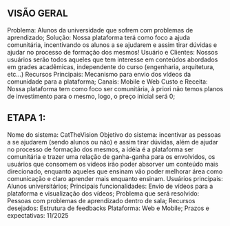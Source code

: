 ## VISÃO GERAL
Problema: Alunos da universidade que sofrem com problemas de aprendizado;
Solução: Nossa plataforma terá como foco a ajuda comunitária, incentivando os alunos a se ajudarem e assim tirar dúvidas e ajudar no processo de formação dos mesmos!
Usuário e Clientes: Nossos usuários serão todos aqueles que tem interesse em conteúdos abordados em grades acadêmicas, independente do curso (engenharia, arquitetura, etc...)
Recursos Principais: Mecanismo para envio dos vídeos da comunidade para a plataforma;
Canais: Mobile e Web
Custo e Receita: Nossa plataforma tem como foco ser comunitária, à priori não temos planos de investimento para o mesmo, logo, o preço inicial será 0;

## ETAPA 1:
Nome do sistema: CatTheVision 
Objetivo do sistema: incentivar as pessoas a se ajudarem (sendo alunos ou não) e assim tirar dúvidas, além de ajudar no processo de formação dos mesmos, a idéia é a plataforma ser comunitária e trazer uma relação de ganha-ganha para os envolvidos, os usuários que consomem os vídeos irão poder absorver um conteúdo mais direcionado, enquanto aqueles que ensinam vão poder melhorar área como comunicação e claro aprender mais enquanto ensinam.
Usuários principais: Alunos universitários;
Principais funcionalidades: Envio de vídeos para a plataforma e visualização dos vídeos;
Problema que será resolvido: Pessoas com problemas de aprendizado dentro de sala;
Recursos desejados: Estrutura de feedbacks
Plataforma: Web e Mobile;
Prazos e expectativas:   11/2025
